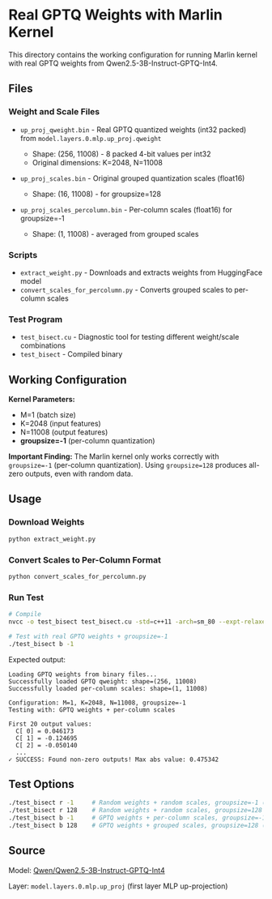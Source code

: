 # Real GPTQ Weights with Marlin Kernel

This directory contains the working configuration for running Marlin kernel with real GPTQ weights from Qwen2.5-3B-Instruct-GPTQ-Int4.

## Files

### Weight and Scale Files
- `up_proj_qweight.bin` - Real GPTQ quantized weights (int32 packed) from `model.layers.0.mlp.up_proj.qweight`
  - Shape: (256, 11008) - 8 packed 4-bit values per int32
  - Original dimensions: K=2048, N=11008

- `up_proj_scales.bin` - Original grouped quantization scales (float16)
  - Shape: (16, 11008) - for groupsize=128

- `up_proj_scales_percolumn.bin` - Per-column scales (float16) for groupsize=-1
  - Shape: (1, 11008) - averaged from grouped scales

### Scripts
- `extract_weight.py` - Downloads and extracts weights from HuggingFace model
- `convert_scales_for_percolumn.py` - Converts grouped scales to per-column scales

### Test Program
- `test_bisect.cu` - Diagnostic tool for testing different weight/scale combinations
- `test_bisect` - Compiled binary

## Working Configuration

**Kernel Parameters:**
- M=1 (batch size)
- K=2048 (input features)
- N=11008 (output features)
- **groupsize=-1** (per-column quantization)

**Important Finding:** The Marlin kernel only works correctly with `groupsize=-1` (per-column quantization). Using `groupsize=128` produces all-zero outputs, even with random data.

## Usage

### Download Weights
```bash
python extract_weight.py
```

### Convert Scales to Per-Column Format
```bash
python convert_scales_for_percolumn.py
```

### Run Test
```bash
# Compile
nvcc -o test_bisect test_bisect.cu -std=c++11 -arch=sm_80 --expt-relaxed-constexpr -lcuda

# Test with real GPTQ weights + groupsize=-1
./test_bisect b -1
```

Expected output:
```
Loading GPTQ weights from binary files...
Successfully loaded GPTQ qweight: shape=(256, 11008)
Successfully loaded per-column scales: shape=(1, 11008)

Configuration: M=1, K=2048, N=11008, groupsize=-1
Testing with: GPTQ weights + per-column scales

First 20 output values:
  C[ 0] = 0.046173
  C[ 1] = -0.124695
  C[ 2] = -0.050140
  ...
✓ SUCCESS: Found non-zero outputs! Max abs value: 0.475342
```

## Test Options

```bash
./test_bisect r -1     # Random weights + random scales, groupsize=-1 (works)
./test_bisect r 128    # Random weights + random scales, groupsize=128 (fails - all zeros)
./test_bisect b -1     # GPTQ weights + per-column scales, groupsize=-1 (works!)
./test_bisect b 128    # GPTQ weights + grouped scales, groupsize=128 (fails - all zeros)
```

## Source

Model: [Qwen/Qwen2.5-3B-Instruct-GPTQ-Int4](https://huggingface.co/Qwen/Qwen2.5-3B-Instruct-GPTQ-Int4)

Layer: `model.layers.0.mlp.up_proj` (first layer MLP up-projection)
